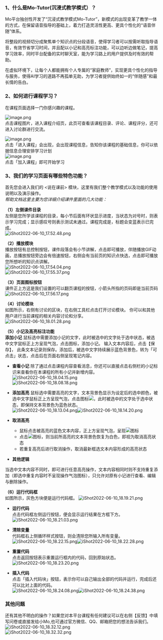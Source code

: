 ### 1、什么是Mo-Tutor(沉浸式教学模式）？

Mo平台独创性开发了“沉浸式教学模式Mo-Tutor”，新模式的出现变革了教学一体的方式，在保留语音指导的基础上，着力打造灵活性更高、更具个性化的“语音伴随”体系。 

将整段的视频切分成聚焦单个知识点的分段语音，使得学习者可以按需听取指导语音，有效节省学习时间，并且配以小记和高亮标注功能，可以边听边做笔记，提高学习效率，同时平台配备的实时聊天室，能为学习路上的用户提供及时有效的帮助。 

在虚拟环境下，让每个人都能拥有个人专属的“家庭教师”，实现更具个性化的指导与服务，使得AI学习的道路不再孤单无助，为学习者提供始终如一的“伴随感”和最长情的告白。
### 2、**如何进行课程学习？**

在课程页面选择一门你感兴趣的课程。

![image.png](https://imgbed.momodel.cn/image-6.png)<br />点击课程图片，进入课程介绍页，此页可查看该课程目录、评论、课程评分，还可进入讨论群进行交流。

![image.png](https://imgbed.momodel.cn/image-7.png)<br />点击「进入课程」会出现，会出现课程信息，告知你该课程的基础信息，你可以依据信息合理安排学习计划<br />![image.png](https://imgbed.momodel.cn/image-8.png)<br />点击「加入课程」即可开始学习

### **3、我们的学习页面有哪些特色功能？**

首先您会进入我们的 <说在课前> 模块，这里有我们整个教学模式以及功能的使用说明以及演示操作。 <br />_帮助文档这里主要为您详细介绍课件里面的几大功能：_

**（1）左侧课件目录**<br />左侧是您所学该课程的目录，每小节后面有环状显示进度，当状态为对号时，则表示学习完成；显示感叹号则表示测试未通过。课程完成是，标题会变蓝表示已完成。<br />![iShot2022-06-10_17.52.48.png](https://imgbed.momodel.cn/iShot2022-06-10_17.52.48.png)<br /> 

**（2）播放模块**<br />播放按钮有总控制按钮，课件段落会有小节讲解，点击即可播放，伴随播放GIF动画，总播放按钮旁边会有倍速按钮，右侧会有当前页的知识点快选，点击即可播放您所想听的知识点讲解。<br />![iShot2022-06-10_17.54.04.png](https://imgbed.momodel.cn/iShot2022-06-10_17.54.04.png)<br />![iShot2022-06-10_17.55.37.png](https://imgbed.momodel.cn/iShot2022-06-10_17.55.37.png)<br />

**（3）页面图标按钮**<br />课件正上方这是我们设置的可以翻页课程的按钮，小箭头所指的页码即是当前页码<br />![iShot2022-06-10_17.56.17.png](https://imgbed.momodel.cn/iShot2022-06-10_17.56.17.png)<br />

**（4）讨论模块**<br />如图所示，右侧有讨论的区块，在右侧工具栏点击打开讨论模块。 你可以和其他用户进行当前课程的相关内容讨论和分享。<br />![iShot2022-06-10_18.01.28.png](https://imgbed.momodel.cn/iShot2022-06-10_18.01.28.png)<br />

**（5）小记及高亮标注功能**<br />**添加小记** 鼠标选中需要添加小记的文字，此时被选中的文字处于选中状态，被选中文字鼠标正上方呈现气泡，点击图标，添加小记。 输入文本内容后，点击【保存】， 此条文本记录则保存。添加后，被选中文字持续展示蓝色背景色，转为「可点击」状态，点击后在页面右侧呈现笔记内容。

- **查看小记**
 除了通过点击课程内容查看消息，你还可以直接点击右侧栏的小记标识来查看你在本课程的所有小记并新增内容。<br />![iShot2022-06-10_18.04.15.png](https://imgbed.momodel.cn/iShot2022-06-10_18.04.15.png)<br />![iShot2022-06-10_18.08.18.png](https://imgbed.momodel.cn/iShot2022-06-10_18.08.18.png)<br />

- **添加高亮** 
 鼠标选中需要高亮的文字，文本背景色显示为设定后的选中颜色，被选中文字鼠标正上方呈现气泡，点击图标![](https://imgbed.momodel.cn/docs/gl.png)，此时被选中的文字处于选中状态，即保持文本背景色为蓝色状态。<br />![iShot2022-06-10_18.13.04.png](https://imgbed.momodel.cn/iShot2022-06-10_18.13.04.png)![iShot2022-06-10_18.14.20.png](https://imgbed.momodel.cn/iShot2022-06-10_18.14.20.png)<br />

- **取消高亮**

   - 鼠标点击被高亮的蓝色文本内容，正上方呈现气泡，呈现![](https://imgbed.momodel.cn/docs/qxgl.png)图标
   - 点击![](https://imgbed.momodel.cn/docs/qxgl.png)图标，则当前所高亮的文本背景色恢复为白色，即视为取消高亮状态
   - 若重复高亮后进行取消操作，取消最新框选文本内容形成的高亮状态

- **其他逻辑**

 当选中文本内容不同时，即可进行任意高亮操作，文本内容相同时则不支持重复添加（即选中重复内容时不呈现操作气泡图标），只允许对原有小记进行查看、编辑与删除操作。

**（6）运行代码框**<br />如图所示，灰色方块便是运行代码框。 ![iShot2022-06-10_18.19.21.png](https://imgbed.momodel.cn/iShot2022-06-10_18.19.21.png)<br />

- **运行代码**<br />点击代码框左侧运行按钮，便会显示运行结果在方框下方。<br />![iShot2022-06-10_18.21.03.png](https://imgbed.momodel.cn/iShot2022-06-10_18.21.03.png)<br />

- **清除变量**<br />代码框右上侧循环样式按钮，则会清除您所输入所有变量。 <br />![iShot2022-06-10_18.22.15.png](https://imgbed.momodel.cn/iShot2022-06-10_18.22.15.png)![iShot2022-06-10_18.22.28.png](https://imgbed.momodel.cn/iShot2022-06-10_18.22.28.png)<br />

- **重置代码**<br />点击返回按钮表示重置运行框内的代码，回到原始状态。<br />![iShot2022-06-10_18.23.20.png](https://imgbed.momodel.cn/iShot2022-06-10_18.23.20.png)<br />

- **插入代码**<br />点击「插入代码块」按钮，表示你可以自己输出全部的代码并运行，完成后还可以比对上面的代码。<br />![iShot2022-06-10_18.24.08.png](https://imgbed.momodel.cn/iShot2022-06-10_18.24.08.png)![iShot2022-06-10_18.24.38.png](https://imgbed.momodel.cn/iShot2022-06-10_18.24.38.png)

### 其他问题
还有其他不明白的操作？如果您对本平台课程有任何建议可以在右侧【反馈】中填写问卷或直接发给小Mo,也可通过官方微信、QQ、邮箱把您的想法告诉我们。<br />![iShot2022-06-10_18.32.12.png](https://imgbed.momodel.cn/iShot2022-06-10_18.32.12.png)<br />![iShot2022-06-10_18.32.32.png](https://imgbed.momodel.cn/iShot2022-06-10_18.32.32.png)

